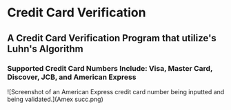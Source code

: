 # Credit Card Verification

## A Credit Card Verification Program that utilize's Luhn's Algorithm

### Supported Credit Card Numbers Include: Visa, Master Card, Discover, JCB, and American Express

















![Screenshot of an American Express credit card number being inputted and being validated.](Amex succ.png)
